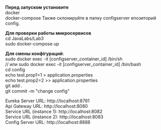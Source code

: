 **Перед запуском установите**  
docker  
docker-compose
Также склонируйте в папку configserver епозиторий config.

**Для проверки работы микросервисов**  
cd JavaLabs/Lab3  
sudo docker-compose up

**Для смены конфігураций**:  
sudo docker exec -it [configserver_container_id] /bin/sh  
// или
sudo docker exec -it [configserver_container_id] /bin/bash  
cd config  
echo test.prop1=1 > application.properties  
echo test.prop2=2 >> application.properties  
git add .  
git commit -m "change config" 

Eureka Server URL: http://localhost:8761  
Api Gateway URL: http://localhost:8080  
Service URL (instance 1): http://localhost:8082   
Service URL (instance 2): http://localhost:8083    
Config Server URL: http://localhost:8888  

